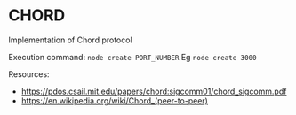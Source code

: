 # CHORD
Implementation of Chord protocol

Execution command:
`node create PORT_NUMBER`
Eg
`node create 3000`

Resources:
- https://pdos.csail.mit.edu/papers/chord:sigcomm01/chord_sigcomm.pdf
- https://en.wikipedia.org/wiki/Chord_(peer-to-peer)
